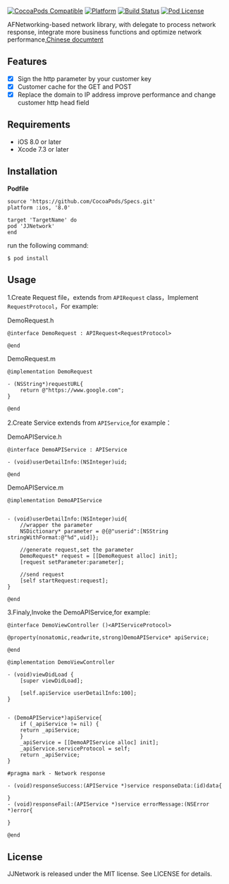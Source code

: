 [![CocoaPods Compatible](https://img.shields.io/cocoapods/v/JJNetwork.svg)](https://img.shields.io/cocoapods/v/JJNetwork.svg)
[![Platform](https://img.shields.io/cocoapods/p/JJNetwork.svg?style=flat)](http://cocoadocs.org/docsets/JJNetwork)
[![Build Status](https://travis-ci.org/jezzmemo/JJNetwork.svg?branch=master)](https://travis-ci.org/jezzmemo/JJNetwork.svg?branch=master)
[![Pod License](http://img.shields.io/cocoapods/l/JJNetwork.svg?style=flat)](https://www.apache.org/licenses/LICENSE-2.0.html)

AFNetworking-based network library, with delegate to process network response, integrate more business functions and optimize network performance,[Chinese documtent](https://github.com/jezzmemo/JJNetwork/blob/master/EXPLAIN.md)

## Features

- [x] Sign the http parameter by your customer key
- [x] Customer cache for the GET and POST
- [x] Replace the domain to IP address improve performance and change customer http head field

## Requirements

- iOS 8.0 or later
- Xcode 7.3 or later

## Installation

__Podfile__
```
source 'https://github.com/CocoaPods/Specs.git'
platform :ios, '8.0'

target 'TargetName' do
pod 'JJNetwork'
end
```
run the following command:
```
$ pod install
```
## Usage

1.Create Request file，extends from `APIRequest` class，Implement `RequestProtocol`，For example:

DemoRequest.h
```objc
@interface DemoRequest : APIRequest<RequestProtocol>

@end
```
DemoRequest.m
```objc
@implementation DemoRequest

- (NSString*)requestURL{
	return @"https://www.google.com";
}

@end
```

2.Create Service extends from `APIService`,for example：

DemoAPIService.h
```objc
@interface DemoAPIService : APIService

- (void)userDetailInfo:(NSInteger)uid;

@end
```

DemoAPIService.m
```objc
@implementation DemoAPIService


- (void)userDetailInfo:(NSInteger)uid{
    //wrapper the parameter
    NSDictionary* parameter = @{@"userid":[NSString stringWithFormat:@"%d",uid]};
    
    //generate request,set the parameter
    DemoRequest* request = [[DemoRequest alloc] init];
    [request setParameter:parameter];
    
    //send request
    [self startRequest:request];
}

@end
```

3.Finaly,Invoke the DemoAPIService,for example:
```objc
@interface DemoViewController ()<APIServiceProtocol>

@property(nonatomic,readwrite,strong)DemoAPIService* apiService;

@end

@implementation DemoViewController

- (void)viewDidLoad {
    [super viewDidLoad];
	
    [self.apiService userDetailInfo:100];
}


- (DemoAPIService*)apiService{
    if (_apiService != nil) {
	return _apiService;
    }
    _apiService = [[DemoAPIService alloc] init];
    _apiService.serviceProtocol = self;
    return _apiService;
}

#pragma mark - Network response

- (void)responseSuccess:(APIService *)service responseData:(id)data{
	
}
- (void)responseFail:(APIService *)service errorMessage:(NSError *)error{
	
}

@end
```

## License
JJNetwork is released under the MIT license. See LICENSE for details.
